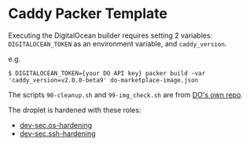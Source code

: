 Caddy Packer Template
======================

Executing the DigitalOcean builder requires setting 2 variables: `DIGITALOCEAN_TOKEN` as an environment variable, and `caddy_version`.

e.g.

`$ DIGITALOCEAN_TOKEN={your DO API key} packer build -var 'caddy_version=v2.0.0-beta9' do-marketplace-image.json`

The scripts `90-cleanup.sh` and `99-img_check.sh` are from [DO's own repo](https://github.com/digitalocean/marketplace-partners/tree/master/scripts).

The droplet is hardened with these roles:

- [dev-sec.os-hardening](https://github.com/dev-sec/ansible-os-hardening)
- [dev-sec.ssh-hardening](https://github.com/dev-sec/ansible-ssh-hardening)
